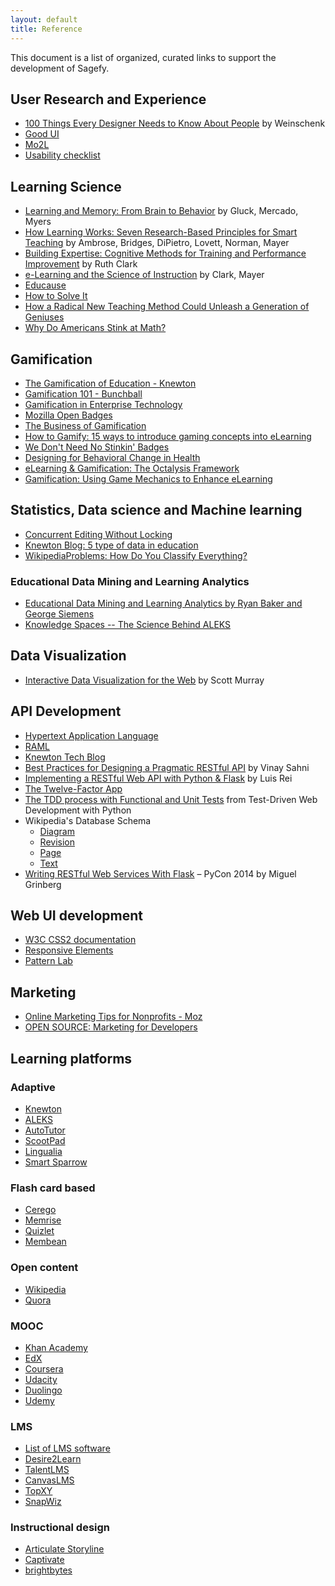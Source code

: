 ```yaml
---
layout: default
title: Reference
---
```


This document is a list of organized, curated links to support the development of Sagefy.

User Research and Experience
----------------------------

- [100 Things Every Designer Needs to Know About People](http://www.amazon.com/dp/0321767535) by Weinschenk
- [Good UI](http://goodui.org/)
- [Mo2L](http://www.elearning-usability.com/use.html)
- [Usability checklist](http://userium.com/)

Learning Science
----------------

- [Learning and Memory: From Brain to Behavior](http://www.amazon.com/Learning-Memory-From-Brain-Behavior/dp/0716786540) by Gluck, Mercado, Myers
- [How Learning Works: Seven Research-Based Principles for Smart Teaching](http://www.amazon.com/How-Learning-Works-Research-Based-Principles/dp/0470484101) by Ambrose, Bridges, DiPietro, Lovett, Norman, Mayer
- [Building Expertise: Cognitive Methods for Training and Performance Improvement](http://www.amazon.com/Building-Expertise-Cognitive-Performance-Improvement/dp/0787988448) by Ruth Clark
- [e-Learning and the Science of Instruction](http://www.amazon.com/Learning-Science-Instruction-Guidelines-Multimedia/dp/0470874309/ref=dp_ob_title_bk) by Clark, Mayer
- [Educause](http://www.educause.edu/)
- [How to Solve It](http://en.wikipedia.org/wiki/How_to_Solve_It)
- [How a Radical New Teaching Method Could Unleash a Generation of Geniuses](http://www.wired.com/business/2013/10/free-thinkers/all/&src=longreads)
- [Why Do Americans Stink at Math?](http://www.nytimes.com/2014/07/27/magazine/why-do-americans-stink-at-math.html)

Gamification
------------

- [The Gamification of Education - Knewton](http://www.knewton.com/gamification-education/)
- [Gamification 101 - Bunchball](http://www.bunchball.com/sites/default/files/downloads/gamification101.pdf)
- [Gamification in Enterprise Technology](http://www.slideshare.net/Rypple/work-better-play-together-on-enterprise-gamification)
- [Mozilla Open Badges](http://openbadges.org/)
- [The Business of Gamification](http://visual.ly/business-gamification)
- [How to Gamify: 15 ways to introduce gaming concepts into eLearning](http://www.growthengineering.co.uk/how-to-gamify-15-ways-to-introduce-gaming-concepts-into-elearning/)
- [We Don't Need No Stinkin' Badges](http://www.gdcvault.com/play/1014576/We-Don-t-Need-No)
- [Designing for Behavioral Change in Health](http://www.uxbooth.com/articles/designing-for-behavioral-change-in-health/)
- [eLearning & Gamification: The Octalysis Framework](http://iconlogic.blogs.com/weblog/2012/12/elearning-gamification-the-octalysis-framework.html)
- [Gamification: Using Game Mechanics to Enhance eLearning](http://elearnmag.acm.org/featured.cfm?aid=2031772)


Statistics, Data science and Machine learning
---------------------------------------------

- [Concurrent Editing Without Locking](http://jim-mcbeath.blogspot.com/2009/02/concurrent-editing-without-locking.html)
- [Knewton Blog: 5 type of data in education](http://www.knewton.com/blog/knewton/from-jose/2013/07/18/big-data-in-education/)
- [WikipediaProblems: How Do You Classify Everything?](http://www.theatlantic.com/technology/archive/2013/10/-wikipediaproblems-how-do-you-classify-everything/280178/)

### Educational Data Mining and Learning Analytics

- [Educational Data Mining and Learning Analytics by Ryan Baker and George Siemens](http://www.columbia.edu/~rsb2162/BakerSiemensHandbook2013.pdf)
- [Knowledge Spaces -- The Science Behind ALEKS](http://www.aleks.com/about_aleks/Science_Behind_ALEKS.pdf)

Data Visualization
------------------

- [Interactive Data Visualization for the Web](http://chimera.labs.oreilly.com/books/1230000000345/index.html) by Scott Murray

API Development
---------------

- [Hypertext Application Language](http://stateless.co/hal_specification.html)
- [RAML](http://raml.org/index.html)
- [Knewton Tech Blog](http://www.knewton.com/tech/blog/)
- [Best Practices for Designing a Pragmatic RESTful API](http://www.vinaysahni.com/best-practices-for-a-pragmatic-restful-api) by Vinay Sahni
- [Implementing a RESTful Web API with Python & Flask](http://blog.luisrei.com/articles/flaskrest.html) by Luis Rei
- [The Twelve-Factor App](http://12factor.net/)
- [The TDD process with Functional and Unit Tests](http://chimera.labs.oreilly.com/books/1234000000754/ch06.html#_implementing_the_new_design_using_tdd) from Test-Driven Web Development with Python
- Wikipedia's Database Schema
    - [Diagram](http://upload.wikimedia.org/wikipedia/commons/thumb/4/42/MediaWiki_1.20_%2844edaa2%29_database_schema.svg/2500px-MediaWiki_1.20_%2844edaa2%29_database_schema.svg.png)
    - [Revision](http://www.mediawiki.org/wiki/Manual:Revision_table)
    - [Page](http://www.mediawiki.org/wiki/Manual:Page_table)
    - [Text](http://www.mediawiki.org/wiki/Manual:Text_table)
- [Writing RESTful Web Services With Flask](https://speakerdeck.com/miguelgrinberg/writing-restful-web-services-with-flask-pycon-2014) – PyCon 2014 by Miguel Grinberg

Web UI development
------------------

- [W3C CSS2 documentation](http://www.w3.org/TR/CSS2/cover.html#minitoc)
- [Responsive Elements](http://kumailht.com/responsive-elements/)
- [Pattern Lab](http://pattern-lab.info/)

Marketing
---------

- [Online Marketing Tips for Nonprofits - Moz](http://moz.com/blog/online-marketing-tips-for-nonprofits)
- [OPEN SOURCE: Marketing for Developers](http://mbleigh.github.io/open-source-marketing)

Learning platforms
------------------

### Adaptive

- [Knewton](http://knewton.com)
- [ALEKS](http://www.aleks.com)
- [AutoTutor](http://www.autotutor.org)
- [ScootPad](https://scootpad.com/)
- [Lingualia](http://www.lingualia.com/)
- [Smart Sparrow](https://www.smartsparrow.com/)

### Flash card based

- [Cerego](http://cerego.com/)
- [Memrise](http://www.memrise.com/)
- [Quizlet](http://quizlet.com/)
- [Membean](membean)

### Open content
- [Wikipedia](http://wikipedia.org)
- [Quora](https://www.quora.com/)

### MOOC
- [Khan Academy](https://www.khanacademy.org)
- [EdX](https://www.edx.org/)
- [Coursera](https://www.coursera.org/)
- [Udacity](https://www.udacity.com/)
- [Duolingo](http://duolingo.com)
- [Udemy](https://www.udemy.com/)

### LMS
- [List of LMS software](http://lms.findthebest.com/)
- [Desire2Learn](http://www.desire2learn.com/)
- [TalentLMS](http://www.talentlms.com/)
- [CanvasLMS](http://www.instructure.com/)
- [TopXY](http://interactyx.com/)
- [SnapWiz](http://snapwiz.com/)

### Instructional design
- [Articulate Storyline](http://www.articulate.com/products/storyline-overview.php)
- [Captivate](http://www.adobe.com/products/captivate.html)
- [brightbytes](http://www.brightbytes.net/)
